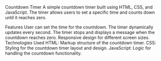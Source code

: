 Countdown Timer
A simple countdown timer built using HTML, CSS, and JavaScript. The timer allows users to set a specific time and counts down until it reaches zero.

Features
User can set the time for the countdown.
The timer dynamically updates every second.
The timer stops and displays a message when the countdown reaches zero.
Responsive design for different screen sizes.
Technologies Used
HTML: Markup structure of the countdown timer.
CSS: Styling for the countdown timer layout and design.
JavaScript: Logic for handling the countdown functionality.

